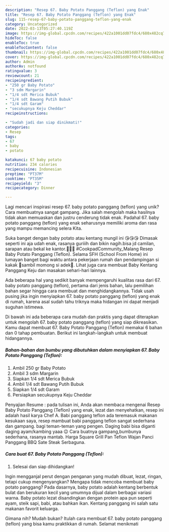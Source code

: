 ```yaml
---
description: "Resep 67. Baby Potato Panggang (Teflon) yang Enak"
title: "Resep 67. Baby Potato Panggang (Teflon) yang Enak"
slug: 115-resep-67-baby-potato-panggang-teflon-yang-enak
category: Uncategorized
date: 2022-03-13T05:27:40.119Z
image: https://img-global.cpcdn.com/recipes/422a1001dd07fdc4/680x482cq70/67-baby-potato-panggang-teflon-foto-resep-utama.jpg
hideToc: false
enableToc: true
enableTocContent: false
thumbnail: https://img-global.cpcdn.com/recipes/422a1001dd07fdc4/680x482cq70/67-baby-potato-panggang-teflon-foto-resep-utama.jpg
cover: https://img-global.cpcdn.com/recipes/422a1001dd07fdc4/680x482cq70/67-baby-potato-panggang-teflon-foto-resep-utama.jpg
author: Admin
authorAv: notfound
ratingvalue: 3
reviewcount: 21
recipeingredient:
- "250 gr Baby Potato"
- "3 sdm Margarin"
- "1/4 sdt Merica Bubuk"
- "1/4 sdt Bawang Putih Bubuk"
- "1/4 sdt Garam"
- "secukupnya Keju Cheddar"
recipeinstructions:

- "Sudah jadi dan siap dinikmati!"
categories:
- Resep
tags:
- 67
- baby
- potato

katakunci: 67 baby potato 
nutrition: 234 calories
recipecuisine: Indonesian
preptime: "PT37M"
cooktime: "PT35M"
recipeyield: "3"
recipecategory: Dinner

---
```





Lagi mencari inspirasi resep 67. baby potato panggang (teflon) yang unik? Cara membuatnya sangat gampang. Jika salah mengolah maka hasilnya tidak akan memuaskan dan justru cenderung tidak enak. Padahal 67. baby potato panggang (teflon) yang enak seharusnya memiliki aroma dan rasa yang mampu memancing selera Kita.





Suka banget dengan baby potato atau kentang mungil ini 😘😘😘 Dimasak seperti ini aja udah enak, rasanya guriiih dan bikin nagih.bisa jd camilan, sarapan atau bekal ke kantor.🥰🥰🥰 #CookpadCommunity_Malang Resep Baby Potato Panggang (Teflon). Selama SFH (School From Home) ini lumayan banget bagi waktu antara pekerjaan rumah dan pendampingan si kakak 🧒sambil momong si adek👧. Lihat juga cara membuat Baby Kentang Panggang Keju dan masakan sehari-hari lainnya.

Ada beberapa hal yang sedikit banyak mempengaruhi kualitas rasa dari 67. baby potato panggang (teflon), pertama dari jenis bahan, lalu pemilihan bahan segar hingga cara membuat dan menghidangkannya. Tidak usah pusing jika ingin menyiapkan 67. baby potato panggang (teflon) yang enak di rumah, karena asal sudah tahu triknya maka hidangan ini dapat menjadi suguhan istimewa.






Di bawah ini ada beberapa cara mudah dan praktis yang dapat diterapkan untuk mengolah 67. baby potato panggang (teflon) yang siap dikreasikan. Kamu dapat membuat 67. Baby Potato Panggang (Teflon) memakai 6 bahan dan 0 tahap pembuatan. Berikut ini langkah-langkah untuk membuat hidangannya.

<!--inarticleads1-->

##### Bahan-bahan dan bumbu yang dibutuhkan dalam menyiapkan 67. Baby Potato Panggang (Teflon):

1. Ambil 250 gr Baby Potato
1. Ambil 3 sdm Margarin
1. Siapkan 1/4 sdt Merica Bubuk
1. Ambil 1/4 sdt Bawang Putih Bubuk
1. Siapkan 1/4 sdt Garam
1. Persiapkan secukupnya Keju Cheddar


Penyajian Resume : pada tulisan ini, Anda akan membaca mengenai Resep Baby Potato Panggang (Teflon) yang enak, lezat dan menyehatkan, resep ini adalah hasil karya Chef A. Babi panggang teflon ada teremasuk makanan kesukaan saya, resep mambuat babi panggang teflon sangat sederhana dan gampang. bagi teman-teman yang pengen. Daging babi bisa diganti daging ayam/kambing yaaa 😉 Cara buatnya gampang,bumbunya sederhana, rasanya mantab. Harga Square Grill Pan Teflon Wajan Panci Panggang BBQ Sate Steak Serbaguna. 

<!--inarticleads2-->

##### Cara buat 67. Baby Potato Panggang (Teflon):


1. Selesai dan siap dihidangkan!

Ingin mengganjal perut dengan penganan yang mudah dibuat, lezat, ringan, tetapi cukup mengenyangkan? Mengapa tidak mencoba membuat baby potato panggang? Pada dasarnya, baby potato adalah kentang berbentuk bulat dan berukuran kecil yang umumnya dijual dalam berbagai variasi warna. Baby potato lezat disandingkan dengan protein apa pun seperti ayam, steik sapi, babi, atau bahkan ikan. Kentang panggang ini salah satu makanan favorit keluarga. 

Gimana nih? Mudah bukan? Itulah cara membuat 67. baby potato panggang (teflon) yang bisa kamu praktikkan di rumah. Selamat menikmati
